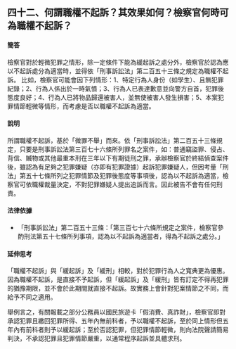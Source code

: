 ## 四十二、何謂職權不起訴？其效果如何？檢察官何時可為職權不起訴？

#### 簡答

檢察官對於輕微犯罪之情形，除一定條件下能為緩起訴之處分外，檢察官於認為應以不起訴處分為適當時，並得依「刑事訴訟法」第二百五十三條之規定為職權不起訴。
比如，檢察官可能會因下列情形：1、特定行為人身份（如學生）、且無犯罪紀錄；2、行為人係出於一時氣憤；3、行為人已表達歉意並向警方自首，犯罪後態度良好；4、行為人已將物品歸還被害人，並無使被害人發生損害；5、本案犯罪情節輕微等情形，而考慮是否以職權不起訴為適當。

#### 說明

所謂職權不起訴，基於「微罪不舉」而來。依「刑事訴訟法」第二百五十三條規定，只要是刑事訴訟法第三百七十六條所列罪名之案件，如：普通竊盜罪、侵占、背信、贓物或其他最重本刑在三年以下有期徒刑之罪，承辦檢察官於終結偵查案件後，雖認為有足夠之犯罪嫌疑（亦即有犯罪證據）起訴犯罪嫌疑人，但因考量「刑法」第五十七條所列之犯罪情節及犯罪後態度等事項後，認為以不起訴為適當，檢察官可依職權裁量決定，不對犯罪嫌疑人提出追訴而言。因此被告不會有任何刑責。

#### 法律依據

* 「刑事訴訟法」第二百五十三條：「第三百七十六條所規定之案件，檢察官參酌刑法第五十七條所列事項，認為以不起訴為適當者，得為不起訴之處分。」

#### 延伸思考

「職權不起訴」與「緩起訴」及「緩刑」相較，對於犯罪行為人之寬典更為優惠。因為職權不起訴，是直接不予起訴，但「緩起訴」及「緩刑」皆有訂定不得再犯罪的猶豫期限，並不會於此期間就直接不起訴。故實務上會針對犯案情節之不同，而給予不同之適用。

舉例言之，有關報載之部分公務員以國民旅遊卡「假消費、真詐財」，檢察官即對承認犯罪且繳回犯罪所得、五年內無前科者，予以職權不起訴，至於同上情形但五年內有前科者則予以緩起訴；至於否認犯罪，但犯罪情節輕微，則向法院聲請簡易判決，不承認犯罪且犯罪情節嚴重，以通常程序起訴並具體求刑。